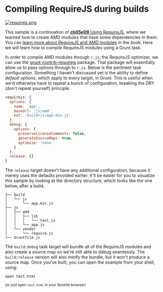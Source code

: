 # Compiling RequireJS during builds

[![requirejs.png][1]][2]

This sample is a continuation of [**ch05e09** Using RequireJS][3], where we learned how to create AMD modules that have some dependencies in them. You can [learn more about RequireJS and AMD modules][4] in the book. Here we will learn how to compile RequireJS modules using a Grunt task.

In order to compile AMD modules through `r.js`, the RequireJS optimizer, we can use the [grunt-contrib-requirejs][5] package. That package will essentially allow us to pass options through to `r.js`. Below is the pertinent task configuration. Something I haven't discussed yet is the ability to define _default options_, which apply to every target, in Grunt. This is useful when we'd otherwise have to repeat a bunch of configuration, breaking the DRY (don't repeat yourself) principle.

```js
requirejs: {
  options: {
    name: 'app',
    baseUrl: 'js/amd',
    out: 'build/js/app.min.js'
  },
  debug: {
    options: {
      preserveLicenseComments: false,
      generateSourceMaps: true,
      optimize: 'none'
    }
  },
  release: {}
}
```

The `release` target doesn't have any additional configuration, because it merely uses the defaults provided earlier. It'll be easier for you to visualize this sample by looking at the directory structure, which looks like the one below, after a build.

```
├── build
│   └── js
│       └── app.min.js
├── js
│   ├── amd
│   │   ├── lib
│   │   │   └── text.js
│   │   └── app.js
│   └── vendor
│       └── require.js
└── Gruntfile.js
```

The `build:debug` task target will bundle all of the RequireJS modules and also create a source map so we're still able to debug seamlessly. The `build:release` version will also minify the bundle, but it won't produce a source map. Once you've built, you can open the example from your shell, using:

```shell
open test.html
```

<sub>(or just open `test.html` in your favorite browser)</sub>

  [1]: http://i.imgur.com/TkjgTBt.png
  [2]: https://github.com/jrburke/requirejs
  [3]: https://github.com/buildfirst/buildfirst/tree/master/ch05/09_requirejs-usage
  [4]: https://ponyfoo.com/bf "JavaScript Application Design"
  [5]: https://github.com/gruntjs/grunt-contrib-requirejs
